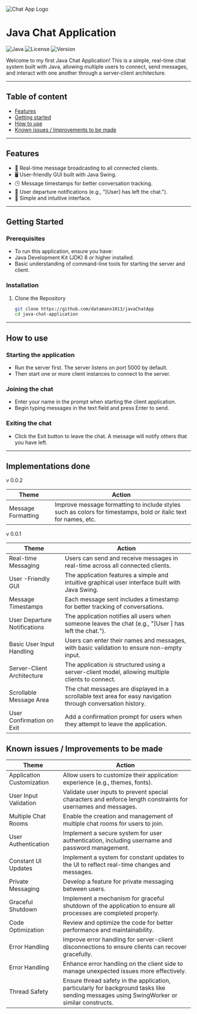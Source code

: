 
![Chat App Logo](https://external-content.duckduckgo.com/iu/?u=https%3A%2F%2Fwww.techieclues.com%2FImages%2Ftutorial%2Fjava%2Fjava-banner.png&f=1&nofb=1&ipt=e9bda4a8ba03ff5ff2ee2ab6f5406c94cb290a9ca45c2a57ce9263e9a6a68499&ipo=images)

# **Java Chat Application**
![Java](https://img.shields.io/badge/Java-20-blue)
![License](https://img.shields.io/badge/license-MIT-green)
![Version](https://img.shields.io/badge/version-0.0.1-blue.svg)



Welcome to my first Java Chat Application! This is a simple, real-time chat system built with Java, allowing multiple users to connect, send messages, and interact with one another through a server-client architecture.

---
## Table of content

- [Features](#features)
- [Getting started](#getting-started)
- [How to use](#how-to-use)
- [Known issues / Improvements to be made](#known-issues--improvements-to-be-made)

---

## Features
- 📡 Real-time message broadcasting to all connected clients.
- 🖥️ User-friendly GUI built with Java Swing.
- 🕒 Message timestamps for better conversation tracking.
- 👋 User departure notifications (e.g., "[User] has left the chat.").
- 📱 Simple and intuitive interface.

---

## Getting Started


### Prerequisites
- To run this application, ensure you have:
- Java Development Kit (JDK) 8 or higher installed.
- Basic understanding of command-line tools for starting the server and client.

### Installation
1. Clone the Repository
   ```bash
   git clone https://github.com/datamann1013/javaChatApp
   cd java-chat-application

---

## How to use

### Starting the application

- Run the server first. The server listens on port 5000 by default.
- Then start one or more client instances to connect to the server.

### Joining the chat

- Enter your name in the prompt when starting the client application.
- Begin typing messages in the text field and press Enter to send.

### Exiting the chat

- Click the Exit button to leave the chat. A message will notify others that you have left.

---
## Implementations done

v 0.0.2

| Theme                      | Action                                                                                                                |
|----------------------------|-----------------------------------------------------------------------------------------------------------------------|
| Message Formatting         | Improve message formatting to include styles such as colors for timestamps, bold or italic text for names, etc.       |

 v 0.0.1

| Theme                        | Action                                                                                                            |
|------------------------------|-------------------------------------------------------------------------------------------------------------------|
| Real-time Messaging          | Users can send and receive messages in real-time across all connected clients.                                    |
| User -Friendly GUI           | The application features a simple and intuitive graphical user interface built with Java Swing.                   |
| Message Timestamps           | Each message sent includes a timestamp for better tracking of conversations.                                      |
| User Departure Notifications | The application notifies all users when someone leaves the chat (e.g., "[User ] has left the chat.").             |
| Basic User Input Handling    | Users can enter their names and messages, with basic validation to ensure non-empty input.                        |
| Server-Client Architecture   | The application is structured using a server-client model, allowing multiple clients to connect.                  |
| Scrollable Message Area      | The chat messages are displayed in a scrollable text area for easy navigation through conversation history.       |
| User Confirmation on Exit    | Add a confirmation prompt for users when they attempt to leave the application.                                   |

## Known issues / Improvements to be made
| Theme                     | Action                                                                                                                                    |
|---------------------------|-------------------------------------------------------------------------------------------------------------------------------------------|
| Application Customization | Allow users to customize their application experience (e.g., themes, fonts).                                                              |
| User Input Validation     | Validate user inputs to prevent special characters and enforce length constraints for usernames and messages.                             |
| Multiple Chat Rooms       | Enable the creation and management of multiple chat rooms for users to join.                                                              |
| User Authentication       | Implement a secure system for user authentication, including username and password management.                                            |
| Constant UI Updates       | Implement a system for constant updates to the UI to reflect real-time changes and messages.                                              |
| Private Messaging         | Develop a feature for private messaging between users.                                                                                    |
| Graceful Shutdown         | Implement a mechanism for graceful shutdown of the application to ensure all processes are completed properly.                            |
| Code Optimization         | Review and optimize the code for better performance and maintainability.                                                                  |
| Error Handling            | Improve error handling for server-client disconnections to ensure clients can recover gracefully.                                         |
| Error Handling            | Enhance error handling on the client side to manage unexpected issues more effectively.                                                   |
| Thread Safety             | Ensure thread safety in the application, particularly for background tasks like sending messages using SwingWorker or similar constructs. |
